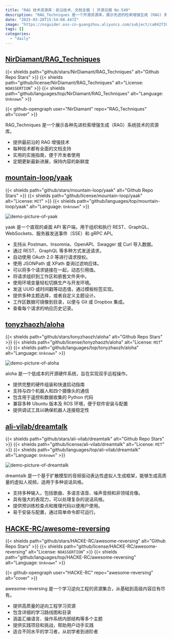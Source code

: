 ```yaml
---
title: "RAG 技术资源库：前沿技术、文档全面 | 开源日报 No.549"
description: "RAG_Techniques 是一个开源资源库，展示先进的检索增强生成 (RAG) 系统技术，提供全面的文档和实施指南，旨在帮助开发者有效应用这些技术，并定期更新以保持内容的前沿性。"
date: "2025-03-28T15:54:08.447Z"
image: "https://osguider.oss-cn-guangzhou.aliyuncs.com/subject/ca042720a106d3faf99aab5ae28bdd3c.png"
tags: []
categories:
  - "daily"
---
```


## [NirDiamant/RAG_Techniques](https://github.com/NirDiamant/RAG_Techniques)

{{< shields path="github/stars/NirDiamant/RAG_Techniques" alt="Github Repo Stars" >}} {{< shields path="github/license/NirDiamant/RAG_Techniques" alt="License: `NOASSERTION`" >}} {{< shields path="github/languages/top/NirDiamant/RAG_Techniques" alt="Language: `Unknown`" >}}

{{< github-opengraph user="NirDiamant" repo="RAG_Techniques" alt="cover" >}}

RAG_Techniques 是一个展示各种先进检索增强生成（RAG）系统技术的资源库。

- 提供最前沿的 RAG 增强技术
- 每种技术都有全面的文档支持
- 实用的实施指南，便于开发者使用
- 定期更新最新进展，保持内容的新鲜度
  
## [mountain-loop/yaak](https://github.com/mountain-loop/yaak)

{{< shields path="github/stars/mountain-loop/yaak" alt="Github Repo Stars" >}} {{< shields path="github/license/mountain-loop/yaak" alt="License: `MIT`" >}} {{< shields path="github/languages/top/mountain-loop/yaak" alt="Language: `Unknown`" >}}

![demo-picture-of-yaak](https://static.osguider.com/subject/github/mountain-loop/yaak/7d4ededf297157753c85ec74dafcbbe3.png)

yaak 是一个直观的桌面 API 客户端，用于组织和执行 REST、GraphQL、WebSockets、服务器发送事件（SSE）和 gRPC API。

- 支持从 Postman、Insomnia、OpenAPI、Swagger 或 Curl 导入数据。
- 通过 REST、GraphQL 等多种方式发送请求。
- 自动使用 OAuth 2.0 等进行请求授权。
- 使用 JSONPath 或 XPath 查询过滤响应体。
- 可以将多个请求链接在一起，动态引用值。
- 将请求组织到工作区和嵌套文件夹中。
- 使用环境变量轻松切换生产与开发环境。
- 发送 UUID 或时间戳等动态值，通过模板标签实现。
- 提供多种主题选择，或者自定义主题设计。
- 工作区数据可镜像到目录，以便与 Git 或 Dropbox 集成。
- 查看每个请求的响应历史记录。
  
## [tonyzhaozh/aloha](https://github.com/tonyzhaozh/aloha)

{{< shields path="github/stars/tonyzhaozh/aloha" alt="Github Repo Stars" >}} {{< shields path="github/license/tonyzhaozh/aloha" alt="License: `MIT`" >}} {{< shields path="github/languages/top/tonyzhaozh/aloha" alt="Language: `Unknown`" >}}

![demo-picture-of-aloha](https://static.diqigan.cn/seven/2024/677b715ab0004190fda11bf0f76cb107.png)

aloha 是一个低成本的开源硬件系统，旨在实现双手远程操作。

- 提供完整的硬件组装和快速启动指南
- 支持与四个机器人和四个摄像头的通信
- 包含用于遥控和数据收集的 Python 代码
- 兼容多种 Ubuntu 版本及 ROS 环境，便于软件安装与配置
- 提供调试工具以确保机器人连接稳定性
  
## [ali-vilab/dreamtalk](https://github.com/ali-vilab/dreamtalk)

{{< shields path="github/stars/ali-vilab/dreamtalk" alt="Github Repo Stars" >}} {{< shields path="github/license/ali-vilab/dreamtalk" alt="License: `MIT`" >}} {{< shields path="github/languages/top/ali-vilab/dreamtalk" alt="Language: `Unknown`" >}}

![demo-picture-of-dreamtalk](https://static.osguider.com/subject/github/ali-vilab/dreamtalk/01f283d7fc76eedaaa5d8566aa9f31dd.gif)

dreamtalk 是一个基于扩散模型的音频驱动表达性虚拟人生成框架，能够生成高质量的虚拟人视频，适用于多种说话风格。

- 支持多种输入，包括歌曲、多语言语音、噪声音频和非领域肖像。
- 具有强大的表现力，可以处理复杂的说话风格。
- 提供预训练检查点和推理代码以便用户使用。
- 易于安装与配置，通过简单命令即可运行。
  
## [HACKE-RC/awesome-reversing](https://github.com/HACKE-RC/awesome-reversing)

{{< shields path="github/stars/HACKE-RC/awesome-reversing" alt="Github Repo Stars" >}} {{< shields path="github/license/HACKE-RC/awesome-reversing" alt="License: `NOASSERTION`" >}} {{< shields path="github/languages/top/HACKE-RC/awesome-reversing" alt="Language: `Unknown`" >}}

{{< github-opengraph user="HACKE-RC" repo="awesome-reversing" alt="cover" >}}

awesome-reversing 是一个学习逆向工程的资源集合，从基础到高级内容应有尽有。

- 提供高质量的逆向工程学习资源
- 包含详细的学习路线图和目录
- 涵盖汇编语言、操作系统内部结构等多个主题
- 提供实践项目和挑战，帮助用户动手实践
- 适合不同水平的学习者，从初学者到进阶者
  
